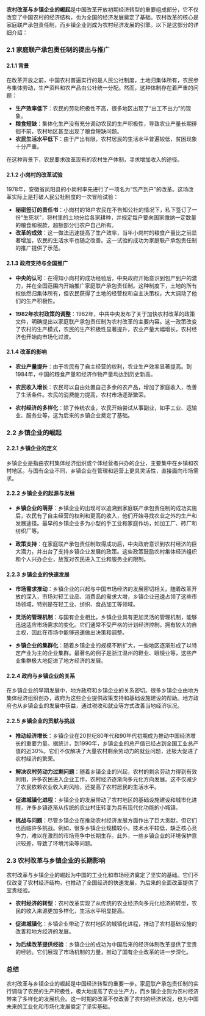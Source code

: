 **农村改革与乡镇企业的崛起**是中国改革开放初期经济转型的重要组成部分，它不仅改变了中国农村的经济结构，也为全国的经济发展奠定了基础。农村改革的核心是家庭联产承包责任制，而乡镇企业则成为农村经济发展的引擎。以下是这部分的详细介绍：

### 2.1 家庭联产承包责任制的提出与推广

#### 2.1.1 背景
在改革开放之前，中国农村普遍实行的是人民公社制度，土地归集体所有，农民参与集体劳动，生产资料和农产品由公社统一分配。然而，这种体制存在着严重的问题：
- **生产效率低下**：农民的劳动积极性不高，很多地区出现了“出工不出力”的现象。
- **粮食短缺**：集体化生产没有充分调动农民的生产积极性，导致农业产量长期徘徊不前，农村地区甚至出现了粮食短缺问题。
- **农民生活水平低下**：由于产出有限，农村居民的生活水平普遍较低，贫困现象十分严重。

在这种背景下，农民要求改革现有的农村生产体制，寻求增加收入的途径。

#### 2.1.2 小岗村的改革试验
1978年，安徽省凤阳县的小岗村率先进行了一项名为“包产到户”的改革。这场改革实际上是打破人民公社制度的一次冒险试验：
- **秘密签订的责任书**：小岗村的18户农民在不告知公社的情况下，私下签订了一份“生死状”，将村里的土地分给各家耕种，并规定每户要向国家缴纳一定数量的粮食和税款，超额部分归农户自己所有。
- **改革的成效**：这一做法迅速提高了生产效率，当年小岗村的粮食产量比之前显著增加，农民的生活水平也随之改善。这一试验的成功为家庭联产承包责任制的推广提供了示范。

#### 2.1.3 政府支持与全国推广
- **中央的认可**：在得知小岗村的成功经验后，中央政府开始意识到包产到户的潜力，并在全国范围内开始推广家庭联产承包责任制。这种制度下，土地的所有权依然归集体所有，但农民获得了土地的经营权和自主决策权，大大调动了他们的生产积极性。
  
- **1982年农村政策的调整**：1982年，中共中央发布了关于加快农村改革的政策文件，明确提出以家庭联产承包责任制为农村改革的主要内容。这一政策改变了农村的生产模式，农民的生产积极性显著提升，农业产量大幅增长，农村经济也开始向市场化过渡。

#### 2.1.4 改革的影响
- **农业产量提升**：由于农民有了自主经营的权利，农业生产效率显著提高。到1984年，中国的粮食产量和经济作物产量均达到历史新高。
  
- **农民收入增长**：农民可以自由处置自己多余的农产品，增加了家庭收入，改善了生活条件。农民的消费能力提高，农村市场逐渐繁荣。
  
- **农村经济的多样化**：除了传统农业，农民开始尝试从事副业，如手工业、运输业、服务业等，这为后来的乡镇企业奠定了基础。

### 2.2 乡镇企业的崛起

#### 2.2.1 乡镇企业的定义
乡镇企业是指由农村集体经济组织或个体经营者兴办的企业，主要集中在乡镇和农村地区。与国有企业不同，乡镇企业在管理和运营上更具灵活性，直接面向市场需求。

#### 2.2.2 乡镇企业的起源与发展
- **乡镇企业的萌芽**：乡镇企业的出现可以追溯到家庭联产承包责任制的成功实施后，农民有了自主经营的权利和更高的收入，他们开始寻找农业之外的生产和发展途径。最早的乡镇企业多为小型的手工业和家庭作坊，如加工厂、砖厂和纺织厂等。
  
- **政策支持**：在家庭联产承包责任制取得成功后，中央政府意识到农村经济的巨大潜力，并出台了支持乡镇企业发展的政策。这些政策鼓励农村集体经济组织和个人兴办企业，放宽对农民进入工业和服务业的限制。

#### 2.2.3 乡镇企业的快速发展
- **市场需求推动**：乡镇企业的兴起与中国市场经济的发展密切相关。随着改革开放的深入，市场对轻工业品、消费品的需求大增，乡镇企业迅速占领了这些市场领域，特别是在轻工业、纺织、食品加工等领域。
  
- **灵活的管理机制**：与国有企业相比，乡镇企业具有更加灵活的管理机制，能够迅速适应市场需求的变化。它们通常不受严格的计划经济控制，拥有较大的自主权，因此在市场中能够迅速做出决策和调整。

- **乡镇企业的集群化**：随着乡镇企业的规模不断扩大，一些地区逐渐形成了以特定产业为主的企业集群。最著名的例子是浙江温州的鞋业、眼镜业等，这些产业集群极大地促进了地方经济的发展。

#### 2.2.4 政府与乡镇企业的关系
在乡镇企业的早期发展中，地方政府和乡镇企业的关系密切。很多乡镇企业由地方集体经济组织创办，政府为这些企业提供政策支持和基础设施建设的帮助。地方政府也从乡镇企业的发展中获益，通过税收和就业等方式改善当地经济状况。

#### 2.2.5 乡镇企业的贡献与挑战
- **推动经济增长**：乡镇企业在20世纪80年代和90年代初期成为推动中国经济增长的重要力量。据统计，到1990年，乡镇企业的总产值已经占到全国工业总产值的近30%。它们不仅解决了大量农村剩余劳动力的就业问题，还极大促进了农村经济的繁荣。

- **解决农村劳动力过剩问题**：随着乡镇企业的兴起，农村的剩余劳动力得到有效利用，许多农民进入企业工作，农村经济逐渐向多元化方向发展。这不仅减少了农民依赖农业收入的风险，还提高了农村居民的生活水平。

- **促进城镇化进程**：乡镇企业的发展带动了农村地区的基础设施建设和城市化进程，许多乡镇逐渐从传统的农业村庄转变为具有现代化功能的小城镇。

- **挑战与问题**：尽管乡镇企业在推动农村经济发展方面作出了巨大贡献，但它们也面临许多挑战。例如，很多乡镇企业规模较小，技术水平较低，缺乏核心竞争力，难以在激烈的市场竞争中长期生存。此外，一些乡镇企业的环境保护意识较差，导致了环境污染等问题。

### 2.3 农村改革与乡镇企业的长期影响
农村改革与乡镇企业的崛起为中国的工业化和市场经济奠定了坚实的基础。它们不仅改变了农村经济结构，也推动了全国经济的快速发展，为后来的全面改革提供了宝贵经验。

- **农村经济的转型**：农村改革实现了从传统的农业经济向多元化经济的转型，农民的收入来源更加多样化，生活水平明显提高。
  
- **促进城镇化**：乡镇企业带动了农村地区的城镇化进程，推动了农村基础设施的改善和地方经济的发展。

- **为后续改革提供经验**：乡镇企业的成功为中国后来的经济体制改革提供了宝贵的经验。它们展现了市场机制的力量，推动了国有企业改革的进一步深化。

### 总结
农村改革与乡镇企业的崛起是中国经济转型的重要一步。家庭联产承包责任制的实行调动了农民的生产积极性，极大地提高了农业生产力，而乡镇企业则为农村经济带来了多样化的发展机会。这一时期的改革不仅改善了农村的经济状况，也为中国未来的工业化和市场化发展奠定了坚实基础。